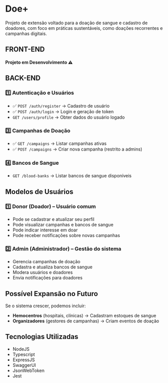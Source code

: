 # Doe+

Projeto de extensão voltado para a doação de sangue e cadastro de doadores, com foco em práticas sustentáveis, como doações recorrentes e campanhas digitais.

## FRONT-END 
#### Projeto em Desenvolvimento ⚠️
## BACK-END

### **1️⃣ Autenticação e Usuários**

- ✅ `POST /auth/register` → Cadastro de usuário
- ✅ `POST /auth/login` → Login e geração de token
- `GET /users/profile` → Obter dados do usuário logado

### **3️⃣ Campanhas de Doação**

- ✅ `GET /campaigns` → Listar campanhas ativas
- ✅ `POST /campaigns` → Criar nova campanha (restrito a admins)

### **4️⃣ Bancos de Sangue**

- `GET /blood-banks` → Listar bancos de sangue disponíveis

## Modelos de Usuários

### **1️⃣ Donor (Doador) – Usuário comum**

- Pode se cadastrar e atualizar seu perfil
- Pode visualizar campanhas e bancos de sangue
- Pode indicar interesse em doar
- Pode receber notificações sobre novas campanhas

### **2️⃣ Admin (Administrador) – Gestão do sistema**

- Gerencia campanhas de doação
- Cadastra e atualiza bancos de sangue
- Modera usuários e doadores
- Envia notificações para doadores

## Possível Expansão no Futuro

Se o sistema crescer, podemos incluir:

- **Hemocentros** (hospitais, clínicas) → Cadastram estoques de sangue
- **Organizadores** (gestores de campanhas) → Criam eventos de doação

## Tecnologias Utilizadas
- NodeJS
- Typescript
- ExpressJS
- SwaggerUI
- JsonWebToken
- Jest

